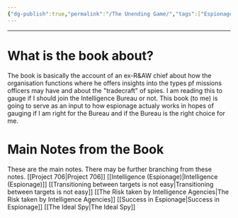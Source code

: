 ```yaml
---
{"dg-publish":true,"permalink":"/The Unending Game/","tags":["Espionage"]}
---
```


---
# What is the book about?
The book is basically the account of an ex-R&AW chief about how the organisation functions where he offers insights into the types pf missions officers may have and about the "tradecraft" of spies. I am reading this to gauge if I should join the Intelligence Bureau or not. This book (to me) is going to serve as an input to how espionage actualy works in hopes of gauging if I am right for the Bureau and if the Bureau is the right choice for me.

# Main Notes from the Book
These are the main notes. There may be further branching from these notes.
[[Project 706\|Project 706]]
[[Intelligence (Espionage)\|Intelligence (Espionage)]]
[[Transitioning between targets is not easy\|Transitioning between targets is not easy]]
[[The Risk taken by Intelligence Agencies\|The Risk taken by Intelligence Agencies]]
[[Success in Espionage\|Success in Espionage]]
[[The Ideal Spy\|The Ideal Spy]]